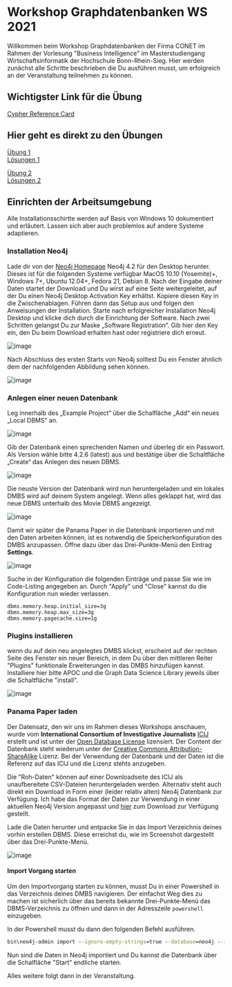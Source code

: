 # Workshop Graphdatenbanken WS 2021

Willkommen beim Workshop Graphdatenbanken der Firma CONET im Rahmen der Vorlesung "Business Intelligence" im Masterstudiengang Wirtschaftsinformatik der Hochschule Bonn-Rhein-Sieg. Hier werden zunächst alle Schritte beschrieben die Du ausführen musst, um erfolgreich an der Veranstaltung teilnehmen zu können.

## Wichtigster Link für die Übung
[Cypher Reference Card](https://neo4j.com/docs/cypher-refcard/current/)

## Hier geht es direkt zu den Übungen
[Übung 1](./uebung1/fragen.md)
</br>
[Lösungen 1](./uebung1/loesungen.md)

[Übung 2](./uebung2/fragen.md)
</br>
[Lösungen 2](./uebung2/loesungen.md)

## Einrichten der Arbeitsumgebung

Alle Installationsschirtte werden auf Basis von Windows 10 dokumentiert und erläutert. Lassen sich aber auch problemlos auf andere Systeme adaptieren.

### Installation Neo4j

Lade dir von der [Neo4j Homepage](https://neo4j.com/download/) Neo4j 4.2 für den Desktop herunter. Dieses ist für die folgenden Systeme verfügbar MacOS 10.10 (Yosemite)+, Windows 7+, Ubuntu 12.04+, Fedora 21, Debian 8. 
Nach der Eingabe deiner Daten startet der Download und Du wirst auf eine Seite weitergeleitet, auf der Du einen Neo4j Desktop Activation Key erhältst. Kopiere diesen Key in die Zwischenablagen. Führen dann das Setup aus und folgen den Anweisungen der Installation. Starte nach erfolgreicher Installation Neo4j Desktop und klicke dich durch die Einrichtung der Software. Nach zwei Schritten gelangst Du zur Maske „Software Registration“. Gib hier den Key ein, den Du beim Download erhalten hast oder registriere dich erneut.

![image](https://user-images.githubusercontent.com/3823750/119736769-8a470900-be7e-11eb-8a09-167fa1b0c0b7.png)

Nach Abschluss des ersten Starts von Neo4j solltest Du ein Fenster ähnlich dem der nachfolgenden Abbildung sehen können.

![image](https://user-images.githubusercontent.com/3823750/119736906-bd899800-be7e-11eb-9d26-c8e9caff2b01.png)

### Anlegen einer neuen Datenbank

Leg innerhalb des „Example Project“ über die Schalfläche „Add“ ein neues „Local DBMS“ an.

![image](https://user-images.githubusercontent.com/3823750/119736977-dbef9380-be7e-11eb-8a8d-f4502fd6f958.png)

Gib der Datenbank einen sprechenden Namen und überleg dir ein Passwort. Als Version wähle bitte 4.2.6 (latest) aus und bestätige über die Schaltfläche „Create“ das Anlegen des neuen DBMS. 

![image](https://user-images.githubusercontent.com/3823750/119737311-5c15f900-be7f-11eb-8995-3967e5f240a2.png)

Die neuste Version der Datenbank wird nun heruntergeladen und ein lokales DMBS wird auf deinem System angelegt. 
Wenn alles geklappt hat, wird das neue DBMS unterhalb des Movie DBMS angezeigt.

![image](https://user-images.githubusercontent.com/3823750/119737368-7a7bf480-be7f-11eb-96d1-c9428949042c.png)

Damit wir später die Panama Paper in die Datenbank importieren und mit den Daten arbeiten können, ist es notwendig die Speicherkonfiguration des DMBS anzupassen. Öffne dazu über das Drei-Punkte-Menü den Eintrag **Settings**.

![image](https://user-images.githubusercontent.com/3823750/119737722-fd9d4a80-be7f-11eb-920f-2f0b9d5251c7.png)

Suche in der Konfiguration die folgenden Einträge und passe Sie wie im Code-Listing angegeben an. Durch "Apply" und "Close" kannst du die Konfiguration nun wieder verlassen.

```
dbms.memory.heap.initial_size=3g
dbms.memory.heap.max_size=3g
dbms.memory.pagecache.size=1g
```

### Plugins installieren

wenn du auf dein neu angelegtes DMBS klickst, erscheint auf der rechten Seite des Fenster ein neuer Bereich, in dem Du über den mittleren Reiter "Plugins" funktionale Erweiterungen in das DMBS hinzufügen kannst. Installiere hier bitte APOC und die Graph Data Science Library jeweils über die Schaltfläche "install".

![image](https://user-images.githubusercontent.com/3823750/119739367-6a194900-be82-11eb-8d5f-b175c63be33f.png)

### Panama Paper laden

Der Datensatz, den wir uns im Rahmen dieses Workshops anschauen, wurde vom **International Consortium of Investigative Journalists** [ICIJ](https://www.icij.org/) erstellt und ist unter der [Open Database License](http://opendatacommons.org/licenses/odbl/1.0/) lizensiert. Der Content der Datenbank steht wiederum unter der [Creative Commons Attribution-ShareAlike](http://creativecommons.org/licenses/by-sa/3.0/) Lizenz. Bei der Verwendung der Datenbank und der Daten ist die Referenz auf das ICIJ und die Lizenz stehts anzugeben. 

Die "Roh-Daten" können auf einer Downloadseite des ICIJ als unaufbereitete CSV-Dateien heruntergeladen werden. Alternativ steht auch direkt ein Download in Form einer (leider relativ alten) Neo4j Datenbank zur Verfügung. Ich habe das Format der Daten zur Verwendung in einer aktuellen Neo4j Version angepasst und [hier](https://1drv.ms/u/s!Aq1EaJ_JNtZ-nsNZD_LhvUJ7q51r4w?e=Lcgl9G) zum Download zur Verfügung gestellt. 

Lade die Daten herunter und entpacke Sie in das Import Verzeichnis deines vorhin erstellen DBMS. Diese erreichst du, wie im Screenshot dargestellt über das Drei-Punkte-Menü.

![image](https://user-images.githubusercontent.com/3823750/119739775-07747d00-be83-11eb-9aa2-e55600b8ba03.png)

#### Import Vorgang starten

Um den Importvorgang starten zu können, musst Du in einer Powershell in das Verzeichnis deines DMBS navigieren. Der einfachst Weg dies zu machen ist sicherlich über das bereits bekannte Drei-Punkte-Menü das DBMS-Verzeichnis zu öffnen und dann in der Adresszeile `powershell` einzugeben.

In der Powershell musst du dann den folgenden Befehl ausführen.

```bat
bin\neo4j-admin import --ignore-empty-strings=true --database=neo4j --id-type=INTEGER --multiline-fields=true --nodes=import/offshore-nodes.csv --relationships=import/offshore-relationships.csv
```

Nun sind die Daten in Neo4j importiert und Du kannst die Datenbank über die Schalfläche "Start" endliche starten.

Alles weitere folgt dann in der Veranstaltung.
